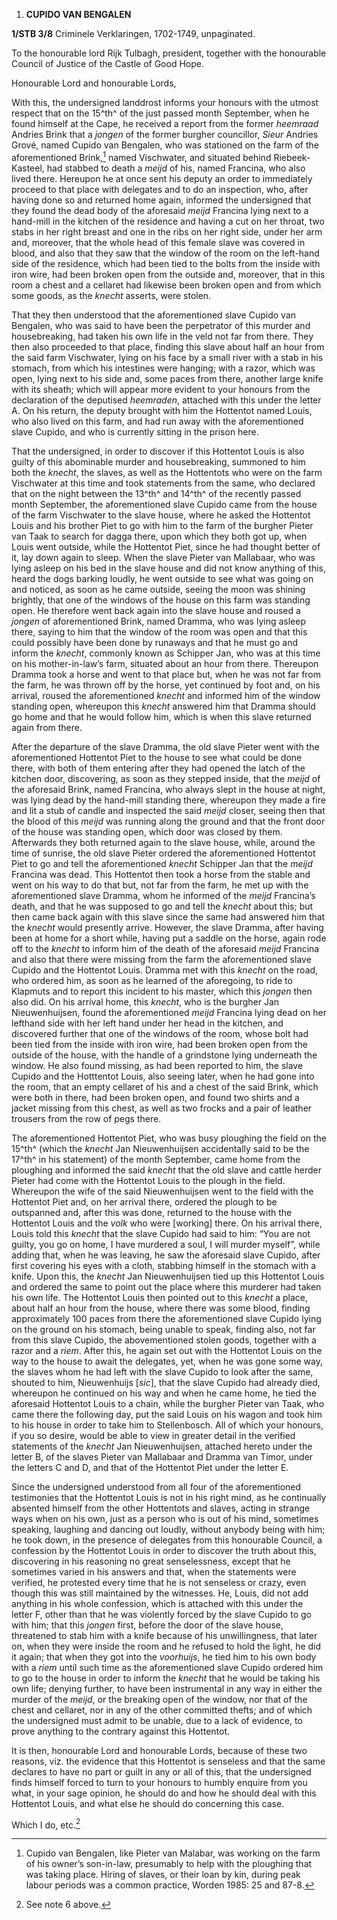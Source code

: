 1.  **CUPIDO VAN BENGALEN**

**1/STB 3/8** Criminele Verklaringen, 1702-1749, unpaginated.

To the honourable lord Rijk Tulbagh, president, together with the
honourable Council of Justice of the Castle of Good Hope.

Honourable Lord and honourable Lords,

With this, the undersigned landdrost informs your honours with the
utmost respect that on the 15^th^ of the just passed month September,
when he found himself at the Cape, he received a report from the former
*heemraad* Andries Brink that a *jongen* of the former burgher
councillor, *Sieur* Andries Grové, named Cupido van Bengalen, who was
stationed on the farm of the aforementioned Brink,[^1] named Vischwater,
and situated behind Riebeek-Kasteel, had stabbed to death a *meijd* of
his, named Francina, who also lived there. Hereupon he at once sent his
deputy an order to immediately proceed to that place with delegates and
to do an inspection, who, after having done so and returned home again,
informed the undersigned that they found the dead body of the aforesaid
*meijd* Francina lying next to a hand-mill in the kitchen of the
residence and having a cut on her throat, two stabs in her right breast
and one in the ribs on her right side, under her arm and, moreover, that
the whole head of this female slave was covered in blood, and also that
they saw that the window of the room on the left-hand side of the
residence, which had been tied to the bolts from the inside with iron
wire, had been broken open from the outside and, moreover, that in this
room a chest and a cellaret had likewise been broken open and from which
some goods, as the *knecht* asserts, were stolen.

That they then understood that the aforementioned slave Cupido van
Bengalen, who was said to have been the perpetrator of this murder and
housebreaking, had taken his own life in the veld not far from there.
They then also proceeded to that place, finding this slave about half an
hour from the said farm Vischwater, lying on his face by a small river
with a stab in his stomach, from which his intestines were hanging; with
a razor, which was open, lying next to his side and, some paces from
there, another large knife with its sheath; which will appear more
evident to your honours from the declaration of the deputised
*heemraden*, attached with this under the letter A. On his return, the
deputy brought with him the Hottentot named Louis, who also lived on
this farm, and had run away with the aforementioned slave Cupido, and
who is currently sitting in the prison here.

That the undersigned, in order to discover if this Hottentot Louis is
also guilty of this abominable murder and housebreaking, summoned to him
both the *knecht*, the slaves, as well as the Hottentots who were on the
farm Vischwater at this time and took statements from the same, who
declared that on the night between the 13^th^ and 14^th^ of the recently
passed month September, the aforementioned slave Cupido came from the
house of the farm Vischwater to the slave house, where he asked the
Hottentot Louis and his brother Piet to go with him to the farm of the
burgher Pieter van Taak to search for dagga there, upon which they both
got up, when Louis went outside, while the Hottentot Piet, since he had
thought better of it, lay down again to sleep. When the slave Pieter van
Mallabaar, who was lying asleep on his bed in the slave house and did
not know anything of this, heard the dogs barking loudly, he went
outside to see what was going on and noticed, as soon as he came
outside, seeing the moon was shining brightly, that one of the windows
of the house on this farm was standing open. He therefore went back
again into the slave house and roused a *jongen* of aforementioned
Brink, named Dramma, who was lying asleep there, saying to him that the
window of the room was open and that this could possibly have been done
by runaways and that he must go and inform the *knecht*, commonly known
as Schipper Jan, who was at this time on his mother-in-law’s farm,
situated about an hour from there. Thereupon Dramma took a horse and
went to that place but, when he was not far from the farm, he was thrown
off by the horse, yet continued by foot and, on his arrival, roused the
aforementioned *knecht* and informed him of the window standing open,
whereupon this *knecht* answered him that Dramma should go home and that
he would follow him, which is when this slave returned again from there.

After the departure of the slave Dramma, the old slave Pieter went with
the aforementioned Hottentot Piet to the house to see what could be done
there, with both of them entering after they had opened the latch of the
kitchen door, discovering, as soon as they stepped inside, that the
*meijd* of the aforesaid Brink, named Francina, who always slept in the
house at night, was lying dead by the hand-mill standing there,
whereupon they made a fire and lit a stub of candle and inspected the
said *meijd* closer, seeing then that the blood of this *meijd* was
running along the ground and that the front door of the house was
standing open, which door was closed by them. Afterwards they both
returned again to the slave house, while, around the time of sunrise,
the old slave Pieter ordered the aforementioned Hottentot Piet to go and
tell the aforementioned *knecht* Schipper Jan that the *meijd* Francina
was dead. This Hottentot then took a horse from the stable and went on
his way to do that but, not far from the farm, he met up with the
aforementioned slave Dramma, whom he informed of the *meijd* Francina’s
death, and that he was supposed to go and tell the *knecht* about this;
but then came back again with this slave since the same had answered him
that the *knecht* would presently arrive. However, the slave Dramma,
after having been at home for a short while, having put a saddle on the
horse, again rode off to the *knecht* to inform him of the death of the
aforesaid *meijd* Francina and also that there were missing from the
farm the aforementioned slave Cupido and the Hottentot Louis. Dramma met
with this *knecht* on the road, who ordered him, as soon as he learned
of the aforegoing, to ride to Klapmuts and to report this incident to
his master, which this *jongen* then also did. On his arrival home, this
*knecht*, who is the burgher Jan Nieuwenhuijsen, found the
aforementioned *meijd* Francina lying dead on her lefthand side with her
left hand under her head in the kitchen, and discovered further that one
of the windows of the room, whose bolt had been tied from the inside
with iron wire, had been broken open from the outside of the house, with
the handle of a grindstone lying underneath the window. He also found
missing, as had been reported to him, the slave Cupido and the
Hotttentot Louis, also seeing later, when he had gone into the room,
that an empty cellaret of his and a chest of the said Brink, which were
both in there, had been broken open, and found two shirts and a jacket
missing from this chest, as well as two frocks and a pair of leather
trousers from the row of pegs there.

The aforementioned Hottentot Piet, who was busy ploughing the field on
the 15^th^ (which the *knecht* Jan Nieuwenhuijsen accidentally said to
be the 17^th^ in his statement) of the month September, came home from
the ploughing and informed the said *knecht* that the old slave and
cattle herder Pieter had come with the Hottentot Louis to the plough in
the field. Whereupon the wife of the said Nieuwenhuijsen went to the
field with the Hottentot Piet and, on her arrival there, ordered the
plough to be outspanned and, after this was done, returned to the house
with the Hottentot Louis and the *volk* who were \[working\] there. On
his arrival there, Louis told this *knecht* that the slave Cupido had
said to him: “You are not guilty, you go on home, I have murdered a
soul, I will murder myself”, while adding that, when he was leaving, he
saw the aforesaid slave Cupido, after first covering his eyes with a
cloth, stabbing himself in the stomach with a knife. Upon this, the
*knecht* Jan Nieuwenhuijsen tied up this Hottentot Louis and ordered the
same to point out the place where this murderer had taken his own life.
The Hottentot Louis then pointed out to this *knecht* a place, about
half an hour from the house, where there was some blood, finding
approximately 100 paces from there the aforementioned slave Cupido lying
on the ground on his stomach, being unable to speak, finding also, not
far from this slave Cupido, the abovementioned stolen goods, together
with a razor and a *riem*. After this, he again set out with the
Hottentot Louis on the way to the house to await the delegates, yet,
when he was gone some way, the slaves whom he had left with the slave
Cupido to look after the same, shouted to him, Nieuwenhuijs \[*sic*\],
that the slave Cupido had already died, whereupon he continued on his
way and when he came home, he tied the aforesaid Hottentot Louis to a
chain, while the burgher Pieter van Taak, who came there the following
day, put the said Louis on his wagon and took him to his house in order
to take him to Stellenbosch. All of which your honours, if you so
desire, would be able to view in greater detail in the verified
statements of the *knecht* Jan Nieuwenhuijsen, attached hereto under the
letter B, of the slaves Pieter van Mallabaar and Dramma van Timor, under
the letters C and D, and that of the Hottentot Piet under the letter E.

Since the undersigned understood from all four of the aforementioned
testimonies that the Hottentot Louis is not in his right mind, as he
continually absented himself from the other Hottentots and slaves,
acting in strange ways when on his own, just as a person who is out of
his mind, sometimes speaking, laughing and dancing out loudly, without
anybody being with him; he took down, in the presence of delegates from
this honourable Council, a confession by the Hottentot Louis in order to
discover the truth about this, discovering in his reasoning no great
senselessness, except that he sometimes varied in his answers and that,
when the statements were verified, he protested every time that he is
not senseless or crazy, even though this was still maintained by the
witnesses. He, Louis, did not add anything in his whole confession,
which is attached with this under the letter F, other than that he was
violently forced by the slave Cupido to go with him; that this *jongen*
first, before the door of the slave house, threatened to stab him with a
knife because of his unwillingness, that later on, when they were inside
the room and he refused to hold the light, he did it again; that when
they got into the *voorhuijs*, he tied him to his own body with a *riem*
until such time as the aforementioned slave Cupido ordered him to go to
the house in order to inform the *knecht* that he would be taking his
own life; denying further, to have been instrumental in any way in
either the murder of the *meijd*, or the breaking open of the window,
nor that of the chest and cellaret, nor in any of the other committed
thefts; and of which the undersigned must admit to be unable, due to a
lack of evidence, to prove anything to the contrary against this
Hottentot.

It is then, honourable Lord and honourable Lords, because of these two
reasons, viz. the evidence that this Hottentot is senseless and that the
same declares to have no part or guilt in any or all of this, that the
undersigned finds himself forced to turn to your honours to humbly
enquire from you what, in your sage opinion, he should do and how he
should deal with this Hottentot Louis, and what else he should do
concerning this case.

Which I do, etc.[^2]

[^1]: Cupido van Bengalen, like Pieter van Malabar, was working on the
    farm of his owner’s son-in-law, presumably to help with the
    ploughing that was taking place. Hiring of slaves, or their loan by
    kin, during peak labour periods was a common practice, Worden 1985:
    25 and 87-8.

[^2]: See note 6 above.
